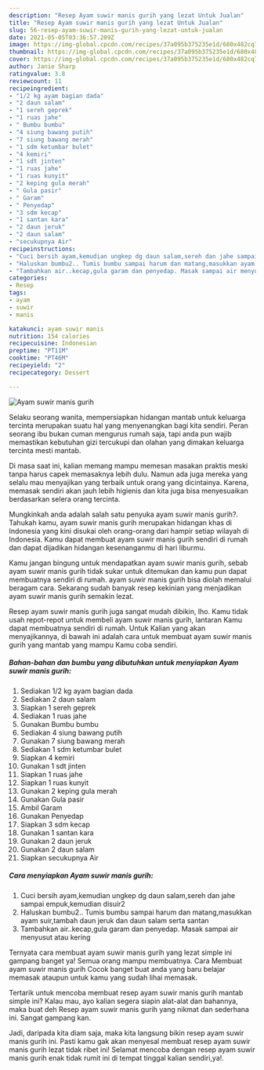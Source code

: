 ```yaml
---
description: "Resep Ayam suwir manis gurih yang lezat Untuk Jualan"
title: "Resep Ayam suwir manis gurih yang lezat Untuk Jualan"
slug: 56-resep-ayam-suwir-manis-gurih-yang-lezat-untuk-jualan
date: 2021-05-05T03:36:57.209Z
image: https://img-global.cpcdn.com/recipes/37a095b375235e1d/680x482cq70/ayam-suwir-manis-gurih-foto-resep-utama.jpg
thumbnail: https://img-global.cpcdn.com/recipes/37a095b375235e1d/680x482cq70/ayam-suwir-manis-gurih-foto-resep-utama.jpg
cover: https://img-global.cpcdn.com/recipes/37a095b375235e1d/680x482cq70/ayam-suwir-manis-gurih-foto-resep-utama.jpg
author: Janie Sharp
ratingvalue: 3.8
reviewcount: 11
recipeingredient:
- "1/2 kg ayam bagian dada"
- "2 daun salam"
- "1 sereh geprek"
- "1 ruas jahe"
- " Bumbu bumbu"
- "4 siung bawang putih"
- "7 siung bawang merah"
- "1 sdm ketumbar bulet"
- "4 kemiri"
- "1 sdt jinten"
- "1 ruas jahe"
- "1 ruas kunyit"
- "2 keping gula merah"
- " Gula pasir"
- " Garam"
- " Penyedap"
- "3 sdm kecap"
- "1 santan kara"
- "2 daun jeruk"
- "2 daun salam"
- "secukupnya Air"
recipeinstructions:
- "Cuci bersih ayam,kemudian ungkep dg daun salam,sereh dan jahe sampai empuk,kemudian disuir2"
- "Haluskan bumbu2.. Tumis bumbu sampai harum dan matang,masukkan ayam suir,tambah daun jeruk dan daun salam serta santan"
- "Tambahkan air..kecap,gula garam dan penyedap. Masak sampai air menyusut atau kering"
categories:
- Resep
tags:
- ayam
- suwir
- manis

katakunci: ayam suwir manis 
nutrition: 154 calories
recipecuisine: Indonesian
preptime: "PT11M"
cooktime: "PT46M"
recipeyield: "2"
recipecategory: Dessert

---
```



![Ayam suwir manis gurih](https://img-global.cpcdn.com/recipes/37a095b375235e1d/680x482cq70/ayam-suwir-manis-gurih-foto-resep-utama.jpg)

Selaku seorang wanita, mempersiapkan hidangan mantab untuk keluarga tercinta merupakan suatu hal yang menyenangkan bagi kita sendiri. Peran seorang ibu bukan cuman mengurus rumah saja, tapi anda pun wajib memastikan kebutuhan gizi tercukupi dan olahan yang dimakan keluarga tercinta mesti mantab.

Di masa  saat ini, kalian memang mampu memesan masakan praktis meski tanpa harus capek memasaknya lebih dulu. Namun ada juga mereka yang selalu mau menyajikan yang terbaik untuk orang yang dicintainya. Karena, memasak sendiri akan jauh lebih higienis dan kita juga bisa menyesuaikan berdasarkan selera orang tercinta. 



Mungkinkah anda adalah salah satu penyuka ayam suwir manis gurih?. Tahukah kamu, ayam suwir manis gurih merupakan hidangan khas di Indonesia yang kini disukai oleh orang-orang dari hampir setiap wilayah di Indonesia. Kamu dapat membuat ayam suwir manis gurih sendiri di rumah dan dapat dijadikan hidangan kesenanganmu di hari liburmu.

Kamu jangan bingung untuk mendapatkan ayam suwir manis gurih, sebab ayam suwir manis gurih tidak sukar untuk ditemukan dan kamu pun dapat membuatnya sendiri di rumah. ayam suwir manis gurih bisa diolah memalui beragam cara. Sekarang sudah banyak resep kekinian yang menjadikan ayam suwir manis gurih semakin lezat.

Resep ayam suwir manis gurih juga sangat mudah dibikin, lho. Kamu tidak usah repot-repot untuk membeli ayam suwir manis gurih, lantaran Kamu dapat membuatnya sendiri di rumah. Untuk Kalian yang akan menyajikannya, di bawah ini adalah cara untuk membuat ayam suwir manis gurih yang mantab yang mampu Kamu coba sendiri.

<!--inarticleads1-->

##### Bahan-bahan dan bumbu yang dibutuhkan untuk menyiapkan Ayam suwir manis gurih:

1. Sediakan 1/2 kg ayam bagian dada
1. Sediakan 2 daun salam
1. Siapkan 1 sereh geprek
1. Sediakan 1 ruas jahe
1. Gunakan  Bumbu bumbu
1. Sediakan 4 siung bawang putih
1. Gunakan 7 siung bawang merah
1. Sediakan 1 sdm ketumbar bulet
1. Siapkan 4 kemiri
1. Gunakan 1 sdt jinten
1. Siapkan 1 ruas jahe
1. Siapkan 1 ruas kunyit
1. Gunakan 2 keping gula merah
1. Gunakan  Gula pasir
1. Ambil  Garam
1. Gunakan  Penyedap
1. Siapkan 3 sdm kecap
1. Gunakan 1 santan kara
1. Gunakan 2 daun jeruk
1. Gunakan 2 daun salam
1. Siapkan secukupnya Air




<!--inarticleads2-->

##### Cara menyiapkan Ayam suwir manis gurih:

1. Cuci bersih ayam,kemudian ungkep dg daun salam,sereh dan jahe sampai empuk,kemudian disuir2
1. Haluskan bumbu2.. Tumis bumbu sampai harum dan matang,masukkan ayam suir,tambah daun jeruk dan daun salam serta santan
1. Tambahkan air..kecap,gula garam dan penyedap. Masak sampai air menyusut atau kering




Ternyata cara membuat ayam suwir manis gurih yang lezat simple ini gampang banget ya! Semua orang mampu membuatnya. Cara Membuat ayam suwir manis gurih Cocok banget buat anda yang baru belajar memasak ataupun untuk kamu yang sudah lihai memasak.

Tertarik untuk mencoba membuat resep ayam suwir manis gurih mantab simple ini? Kalau mau, ayo kalian segera siapin alat-alat dan bahannya, maka buat deh Resep ayam suwir manis gurih yang nikmat dan sederhana ini. Sangat gampang kan. 

Jadi, daripada kita diam saja, maka kita langsung bikin resep ayam suwir manis gurih ini. Pasti kamu gak akan menyesal membuat resep ayam suwir manis gurih lezat tidak ribet ini! Selamat mencoba dengan resep ayam suwir manis gurih enak tidak rumit ini di tempat tinggal kalian sendiri,ya!.

